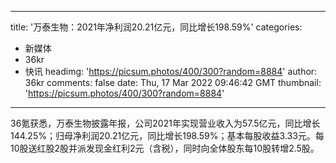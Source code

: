 
---
title: '万泰生物：2021年净利润20.21亿元，同比增长198.59%'
categories: 
 - 新媒体
 - 36kr
 - 快讯
headimg: 'https://picsum.photos/400/300?random=8884'
author: 36kr
comments: false
date: Thu, 17 Mar 2022 09:46:42 GMT
thumbnail: 'https://picsum.photos/400/300?random=8884'
---

<div>   
36氪获悉，万泰生物披露年报，公司2021年实现营业收入为57.5亿元，同比增长144.25%；归母净利润20.21亿元，同比增长198.59%；基本每股收益3.33元。每10股送红股2股并派发现金红利2元（含税），同时向全体股东每10股转增2.5股。  
</div>
            